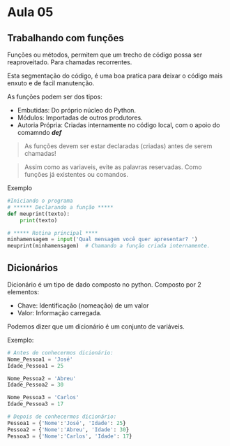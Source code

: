 # Aula 05

## Trabalhando com funções
Funções ou métodos, permitem que um trecho de código possa ser reaproveitado. Para chamadas recorrentes.

Esta segmentação do código, é uma boa pratica para deixar o código mais enxuto e de facil manutenção.

As funções podem ser dos tipos:
- Embutidas: Do próprio núcleo do Python. 
- Módulos: Importadas de outros produtores.
- Autoria Própria: Criadas internamente no código local, com o apoio do comamndo **_def_**

> As funções devem ser estar declaradas (criadas) antes de serem chamadas!

> Assim como as variaveis, evite as palavras reservadas. Como funções já existentes ou comandos.

Exemplo
```python
#Iniciando o programa
# ****** Declarando a função *****
def meuprint(texto):
    print(texto)

# ***** Rotina principal ****
minhamensagem = input('Qual mensagem você quer apresentar? ')
meuprint(minhamensagem)  # Chamando a função criada internamente.
```

## Dicionários
Dicionário é um tipo de dado composto no python. Composto por 2 elementos:
- Chave: Identificação (nomeação) de um valor
- Valor: Informação carregada.

Podemos dizer que um dicionário é um conjunto de variáveis.

Exemplo:
```python
# Antes de conhecermos dicionário:
Nome_Pessoa1 = 'José'
Idade_Pessoa1 = 25

Nome_Pessoa2 = 'Abreu'
Idade_Pessoa2 = 30

Nome_Pessoa3 = 'Carlos'
Idade_Pessoa3 = 17

# Depois de conhecermos dicionário:
Pessoa1 = {'Nome':'José', 'Idade': 25}
Pessoa2 = {'Nome':'Abreu', 'Idade': 30}
Pessoa3 = {'Nome':'Carlos', 'Idade': 17}
```